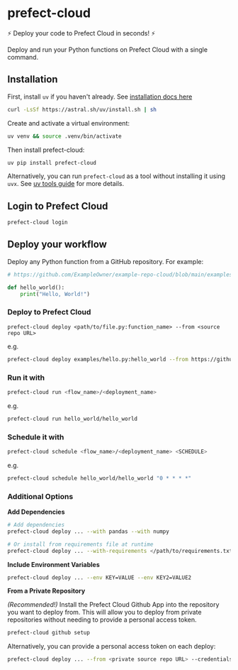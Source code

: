 # prefect-cloud

:zap: Deploy your code to Prefect Cloud in seconds! :zap:

Deploy and run your Python functions on Prefect Cloud with a single command.

## Installation
First, install `uv` if you haven't already. See [installation docs here](https://docs.astral.sh/uv/getting-started/installation/)
```bash
curl -LsSf https://astral.sh/uv/install.sh | sh
```

Create and activate a virtual environment:
```bash
uv venv && source .venv/bin/activate
```

Then install prefect-cloud:
```bash
uv pip install prefect-cloud
```

Alternatively, you can run `prefect-cloud` as a tool without installing it using `uvx`. See [uv tools guide](https://docs.astral.sh/uv/guides/tools/) for more details.

## Login to Prefect Cloud

```bash
prefect-cloud login
```

## Deploy your workflow

Deploy any Python function from a GitHub repository. For example:

```python
# https://github.com/ExampleOwner/example-repo-cloud/blob/main/examples/hello.py

def hello_world():
    print("Hello, World!")
```

### Deploy to Prefect Cloud
```
prefect-cloud deploy <path/to/file.py:function_name> --from <source repo URL>
```
e.g.
```bash
prefect-cloud deploy examples/hello.py:hello_world --from https://github.com/PrefectHQ/prefect-cloud/
```

### Run it with
```bash
prefect-cloud run <flow_name>/<deployment_name>
````
e.g.
```bash
prefect-cloud run hello_world/hello_world
```

### Schedule it with
```bash
prefect-cloud schedule <flow_name>/<deployment_name> <SCHEDULE>
````
e.g.
```bash
prefect-cloud schedule hello_world/hello_world "0 * * * *"
```


### Additional Options

**Add Dependencies**
```bash
# Add dependencies
prefect-cloud deploy ... --with pandas --with numpy

# Or install from requirements file at runtime
prefect-cloud deploy ... --with-requirements </path/to/requirements.txt>
```

**Include Environment Variables**
```bash
prefect-cloud deploy ... --env KEY=VALUE --env KEY2=VALUE2
```

**From a Private Repository**

*(Recommended!)*
Install the Prefect Cloud Github App into the repository you want to deploy from. 
This will allow you to deploy from private repositories without needing to provide a personal access token.
```bash
prefect-cloud github setup
```

Alternatively, you can provide a personal access token on each deploy:
```bash
prefect-cloud deploy ... --from <private source repo URL> --credentials GITHUB_TOKEN
```

